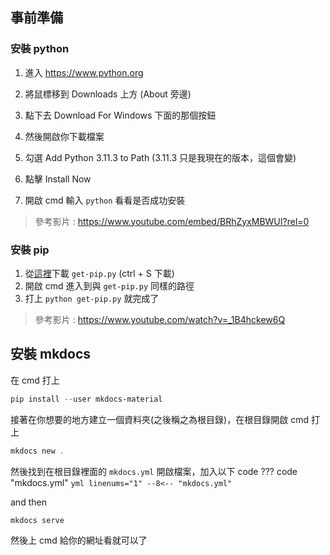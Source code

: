 ## 事前準備

### 安裝 python

1. 進入 <https://www.python.org> 

2. 將鼠標移到 Downloads 上方 (About 旁邊)
3. 點下去 Download For Windows 下面的那個按鈕
4. 然後開啟你下載檔案
5. 勾選 Add Python 3.11.3 to Path (3.11.3 只是我現在的版本，這個會變)
6. 點擊 Install Now
7. 開啟 cmd 輸入 `python` 看看是否成功安裝

> 參考影片 : <https://www.youtube.com/embed/BRhZyxMBWUI?rel=0>

### 安裝 pip

1. 從[這裡](https://bootstrap.pypa.io/get-pip.py)下載 `get-pip.py` (ctrl + S 下載)
2. 開啟 cmd 進入到與 `get-pip.py` 同樣的路徑
3. 打上 `python get-pip.py` 就完成了

> 參考影片 : <https://www.youtube.com/watch?v=_1B4hckew6Q>

## 安裝 mkdocs

在 cmd 打上
```powershell
pip install --user mkdocs-material
```

接著在你想要的地方建立一個資料夾(之後稱之為根目錄)，在根目錄開啟 cmd 打上

```powershell
mkdocs new .
```

然後找到在根目錄裡面的 `mkdocs.yml` 開啟檔案，加入以下 code	
??? code "mkdocs.yml"
	```yml linenums="1"
	--8<-- "mkdocs.yml"
	```

and then

```powershell
mkdocs serve 
```

然後上 cmd 給你的網址看就可以了

